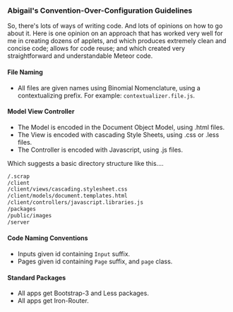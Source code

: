 ### Abigail's Convention-Over-Configuration Guidelines

So, there's lots of ways of writing code.  And lots of opinions on how to go about it.  Here is one opinion on an approach that has worked very well for me in creating dozens of applets, and which produces extremely clean and concise code; allows for code reuse; and which created very straightforward and understandable Meteor code.  

#### File Naming  
- All files are given names using Binomial Nomenclature, using a contextualizing prefix.  For example: ``contextualizer.file.js``.



#### Model View Controller
- The Model is encoded in the Document Object Model, using .html files.
- The View is encoded with cascading Style Sheets, using .css or .less files.
- The Controller is encoded with Javascript, using .js files.

Which suggests a basic directory structure like this....  
````sh
/.scrap
/client
/client/views/cascading.stylesheet.css
/client/models/document.templates.html
/client/controllers/javascript.libraries.js
/packages
/public/images
/server
````

#### Code Naming Conventions  
- Inputs given id containing ``Input`` suffix.
- Pages given id containing ``Page`` suffix, and ``page`` class.
 
#### Standard Packages  
- All apps get Bootstrap-3 and Less packages.
- All apps get Iron-Router.

